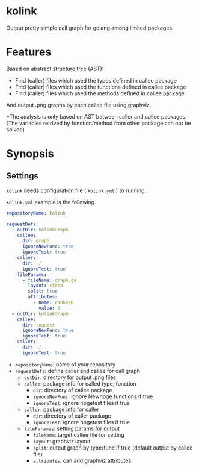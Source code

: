 # kolink
Output pretty simple call graph for golang among limited packages.

# Features
Based on abstract structure tree (AST):
- Find (caller) files which used the types defined in callee package
- Find (caller) files which used the functions defined in callee package
- Find (caller) files which used the methods defined in callee package

And output .png graphs by each callee file using graphviz.

*The analysis is only based on AST between caller and callee packages. (The variables retrived by function/method from other package can not be solved)

# Synopsis
## Settings
`kolink` needs configuration file ( `kolink.yml` ) to running.

`kolink.yml` example is the following.

```yaml
repositoryName: kolink

requestDefs:
  - outDir: kolinkGraph
    callee:
      dir: graph
      ignoreNewFunc: true
      ignoreTest: true
    caller:
      dir: ./
      ignoreTest: true
    fileParams:
      - fileName: graph.go
        layout: circo
        split: true
        attributes:
          - name: ranksep
            value: 2
  - outDir: kolinkGraph
    callee:
      dir: request
      ignoreNewFunc: true
      ignoreTest: true
    caller:
      dir: ./
      ignoreTest: true
```
- `repositoryName`: name of your repository
- `requestDefs`: define caller and callee for call graph
  - `outDir`: directory for output .png files
  - `callee`: package info for called type, function
    - `dir`: directory of callee package
    - `ignoreNewFunc`: ignore Newhoge functions if true
    - `ignoreTest`: ignore hogetest files if true
  - `caller`: package info for caller
    - `dir`: directory of caller package
    - `ignoreTest`: ignore hogetest files if true
  - `fileParames`: setting params for output
    - `fileName`: target callee file for setting
    - `layout`: graphviz layout
    - `split`: output graph by type/func if true (default output by callee file)
    - `attributes`: can add graphviz attributes
